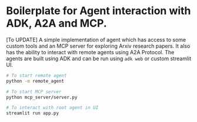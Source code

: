 # Boilerplate for Agent interaction with ADK, A2A and MCP.

[To UPDATE]
A simple implementation of agent which has access to some custom tools and an MCP server for exploring Arxiv research papers. It also has the ability to interact with remote agents using A2A Protocol. The agents are built using ADK and can be run using `adk web` or custom streamlit UI.

```bash
# To start remote agent
python -m remote_agent
```

```bash
# To start MCP server
python mcp_server/server.py
```

```bash
# To interact with root agent in UI
streamlit run app.py
```